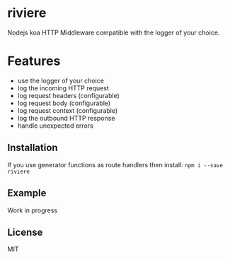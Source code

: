 # riviere

Nodejs koa HTTP Middleware compatible with the logger of your choice.

# Features
- use the logger of your choice
- log the incoming HTTP request
- log request headers (configurable)
- log request body (configurable)
- log request context (configurable)
- log the outbound HTTP response
- handle unexpected errors

## Installation

If you use generator functions as route handlers then install:
```npm i --save riviere```

## Example

Work in progress

## License

  MIT
